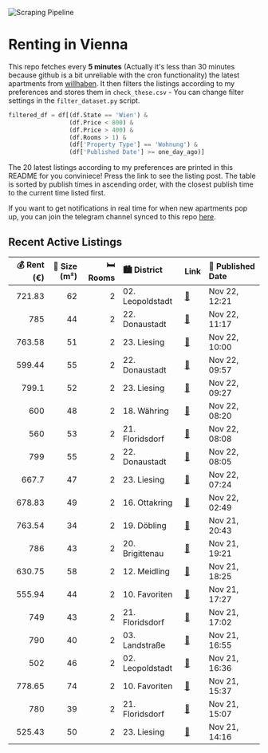 ![Scraping Pipeline](https://github.com/AthomsG/renting-in-vienna/actions/workflows/run_pipeline.yml/badge.svg)


# Renting in Vienna

This repo fetches every **5 minutes** (Actually it's less than 30 minutes because github is a bit unreliable with the cron functionality) the latest apartments from [willhaben](https://www.willhaben.at/).
It then filters the listings according to my preferences and stores them in `check_these.csv` - You can change filter settings in the `filter_dataset.py` script.

```python
filtered_df = df[(df.State == 'Wien') & 
                 (df.Price < 800) &
                 (df.Price > 400) &
                 (df.Rooms > 1) &
                 (df['Property Type'] == 'Wohnung') &
                 (df['Published Date'] >= one_day_ago)]
```

The 20 latest listings according to my preferences are printed in this README for you conviniece! Press the link to see the listing post.
The table is sorted by publish times in ascending order, with the closest publish time to the current time listed first.

If you want to get notifications in real time for when new apartments pop up, you can join the telegram channel synced to this repo [here](https://t.me/+1HPAYOf5BSsyNTlk).

## Recent Active Listings

|   💰 Rent (€) |   📏 Size (m²) |   🛏️ Rooms | 🏙️ District      | Link                                                                                                                                                                                                         | 📅 Published Date   |
|-------------:|--------------:|-----------:|:-----------------|:-------------------------------------------------------------------------------------------------------------------------------------------------------------------------------------------------------------|:-------------------|
|       721.83 |            62 |          2 | 02. Leopoldstadt | [🔗](https://www.willhaben.at/iad/immobilien/d/mietwohnungen/wien/wien-1020-leopoldstadt/moderne-ruhige-2-zimmer-wohnung-%2862m%C2%B2%29-1006214001/)                                                         | Nov 22, 12:21      |
|       785    |            44 |          2 | 22. Donaustadt   | [🔗](https://www.willhaben.at/iad/immobilien/d/mietwohnungen/wien/wien-1220-donaustadt/2-zimmer-neubauwohnung-inkl.-komplettk%C3%BCche-loggia-au%C3%9Fenfl%C3%A4che-und-kellerabteil-/-k2-48-1231874088/)     | Nov 22, 11:17      |
|       763.58 |            51 |          2 | 23. Liesing      | [🔗](https://www.willhaben.at/iad/immobilien/d/mietwohnungen/wien/wien-1230-liesing/sanierte-2-zimmerwohnung-in-rodaun-1765009507/)                                                                           | Nov 22, 10:00      |
|       599.44 |            55 |          2 | 22. Donaustadt   | [🔗](https://www.willhaben.at/iad/immobilien/d/mietwohnungen/wien/wien-1220-donaustadt/erstbezug---betreutes-wohnen-%28ab-dem-60.-lebensjahr%29-in-1220-wien-1057134043/)                                     | Nov 22, 09:57      |
|       799.1  |            52 |          2 | 23. Liesing      | [🔗](https://www.willhaben.at/iad/immobilien/d/mietwohnungen/wien/wien-1230-liesing/%23%23-ubahn-n%C3%A4he---sch%C3%B6n-&-charmant---2-zimmer-%23%23-896280538/)                                              | Nov 22, 09:27      |
|       600    |            48 |          2 | 18. Währing      | [🔗](https://www.willhaben.at/iad/immobilien/d/mietwohnungen/wien/wien-1180-w%C3%A4hring/wohnung-1180-wien-gentzgasse-2012897879/)                                                                            | Nov 22, 08:20      |
|       560    |            53 |          2 | 21. Floridsdorf  | [🔗](https://www.willhaben.at/iad/immobilien/d/mietwohnungen/wien/wien-1210-floridsdorf/gemeindewohnung-in-direktvergabe-1068293872/)                                                                         | Nov 22, 08:08      |
|       799    |            55 |          2 | 22. Donaustadt   | [🔗](https://www.willhaben.at/iad/immobilien/d/mietwohnungen/wien/wien-1220-donaustadt/2-zimmer-wohnung-nahe-dem-westfield-donauzentrum---hervorragende-infrastruktur---ab-01.12.-beziehbar%21-1320797671/)   | Nov 22, 08:05      |
|       667.7  |            47 |          2 | 23. Liesing      | [🔗](https://www.willhaben.at/iad/immobilien/d/mietwohnungen/wien/wien-1230-liesing/helle-und-ruhige-2-zimmer-wohnung-%7C-zellmann-immobilien-2012782510/)                                                    | Nov 22, 07:24      |
|       678.83 |            49 |          2 | 16. Ottakring    | [🔗](https://www.willhaben.at/iad/immobilien/d/mietwohnungen/wien/wien-1160-ottakring/gem%C3%BCtliche-2-zimmer-wohnung-im-3.-og-2009648704/)                                                                  | Nov 22, 02:49      |
|       763.54 |            34 |          2 | 19. Döbling      | [🔗](https://www.willhaben.at/iad/immobilien/d/mietwohnungen/wien/wien-1190-d%C3%B6bling/%2A%2Aerstbezug---hofseite%2A%2A-neubauwohnung-mit-balkon-in-sehr-guter-lage%21-1195879260/)                         | Nov 21, 20:43      |
|       786    |            43 |          2 | 20. Brigittenau  | [🔗](https://www.willhaben.at/iad/immobilien/d/mietwohnungen/wien/wien-1200-brigittenau/mietwohnung-im-20-bezirk-2085719919/)                                                                                 | Nov 21, 19:21      |
|       630.75 |            58 |          2 | 12. Meidling     | [🔗](https://www.willhaben.at/iad/immobilien/d/mietwohnungen/wien/wien-1120-meidling/2-zimmer-gemeindewohnung-%28direktvergabe%29-2008341971/)                                                                | Nov 21, 18:25      |
|       555.94 |            44 |          2 | 10. Favoriten    | [🔗](https://www.willhaben.at/iad/immobilien/d/mietwohnungen/wien/wien-1100-favoriten/2-zimmer-wohnung-mit-einbauk%C3%BCche-am-erlachplatz-1864700059/)                                                       | Nov 21, 17:27      |
|       749    |            43 |          2 | 21. Floridsdorf  | [🔗](https://www.willhaben.at/iad/immobilien/d/mietwohnungen/wien/wien-1210-floridsdorf/1210-wien---neubau---ostseitige-balkonwohnung-mit-perfektem-grundriss-2010887239/)                                    | Nov 21, 17:02      |
|       790    |            40 |          2 | 03. Landstraße   | [🔗](https://www.willhaben.at/iad/immobilien/d/mietwohnungen/wien/wien-1030-landstra%C3%9Fe/2-zi-wohnung-n%C3%A4he-belvedere-palast-1264996954/)                                                              | Nov 21, 16:55      |
|       502    |            46 |          2 | 02. Leopoldstadt | [🔗](https://www.willhaben.at/iad/immobilien/d/mietwohnungen/wien/wien-1020-leopoldstadt/direktvergabe---top-lage:-voll-m%C3%B6blierte-2-zimmer--gemeindewohnung-im-1020-wien---vms-vor-01.09.24-1043703898/) | Nov 21, 16:36      |
|       778.65 |            74 |          2 | 10. Favoriten    | [🔗](https://www.willhaben.at/iad/immobilien/d/mietwohnungen/wien/wien-1100-favoriten/helle-ca.-74-m%C2%B2-wohnung-mit-westseitiger-loggia-%21-992127259/)                                                    | Nov 21, 15:37      |
|       780    |            39 |          2 | 21. Floridsdorf  | [🔗](https://www.willhaben.at/iad/immobilien/d/mietwohnungen/wien/wien-1210-floridsdorf/top-gepflegte-helle-2-zimmer-wohnung-mit-balkon-in-ruhiger-lage-1654625958/)                                          | Nov 21, 15:07      |
|       525.43 |            50 |          2 | 23. Liesing      | [🔗](https://www.willhaben.at/iad/immobilien/d/mietwohnungen/wien/wien-1230-liesing/sch%C3%B6ne-gemeindewohnung-direktvergabe-1230-wien-1330485855/)                                                          | Nov 21, 14:16      |
